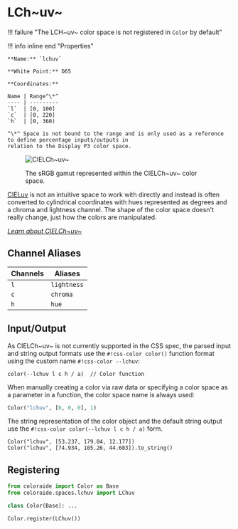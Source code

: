 # LCh~uv~

!!! failure "The LCH~uv~ color space is not registered in `Color` by default"

<div class="info-container" markdown>
!!! info inline end "Properties"

    **Name:** `lchuv`

    **White Point:** D65

    **Coordinates:**

    Name | Range^\*^
    ---- | ---------
    `l`  | [0, 100]
    `c`  | [0, 220]
    `h`  | [0, 360)

    ^\*^ Space is not bound to the range and is only used as a reference to define percentage inputs/outputs in
    relation to the Display P3 color space.

<figure markdown>

![CIELCh~uv~](../images/lchuv-3d.png)

<figcaption markdown>
The sRGB gamut represented within the CIELCh~uv~ color space.
</figcaption>
</figure>

[CIELuv](./luv.md) is not an intuitive space to work with directly and instead is often converted to cylindrical
coordinates with hues represented as degrees and a chroma and lightness channel. The shape of the color space doesn't
really change, just how the colors are manipulated.

_[Learn about CIELCh~uv~](https://en.wikipedia.org/wiki/CIELuv)_
</div>

## Channel Aliases

Channels | Aliases
-------- | -------
`l`      | `lightness`
`c`      | `chroma`
`h`      | `hue`

## Input/Output

As CIELCh~uv~ is not currently supported in the CSS spec, the parsed input and string output formats use the
`#!css-color color()` function format using the custom name `#!css-color --lchuv`:

```css-color
color(--lchuv l c h / a)  // Color function
```

When manually creating a color via raw data or specifying a color space as a parameter in a function, the color
space name is always used:

```py
Color("lchuv", [0, 0, 0], 1)
```

The string representation of the color object and the default string output use the
`#!css-color color(--lchuv l c h / a)` form.

```playground
Color("lchuv", [53.237, 179.04, 12.177])
Color("lchuv", [74.934, 105.26, 44.683]).to_string()
```

## Registering

```py
from coloraide import Color as Base
from coloraide.spaces.lchuv import LChuv

class Color(Base): ...

Color.register(LChuv())
```
